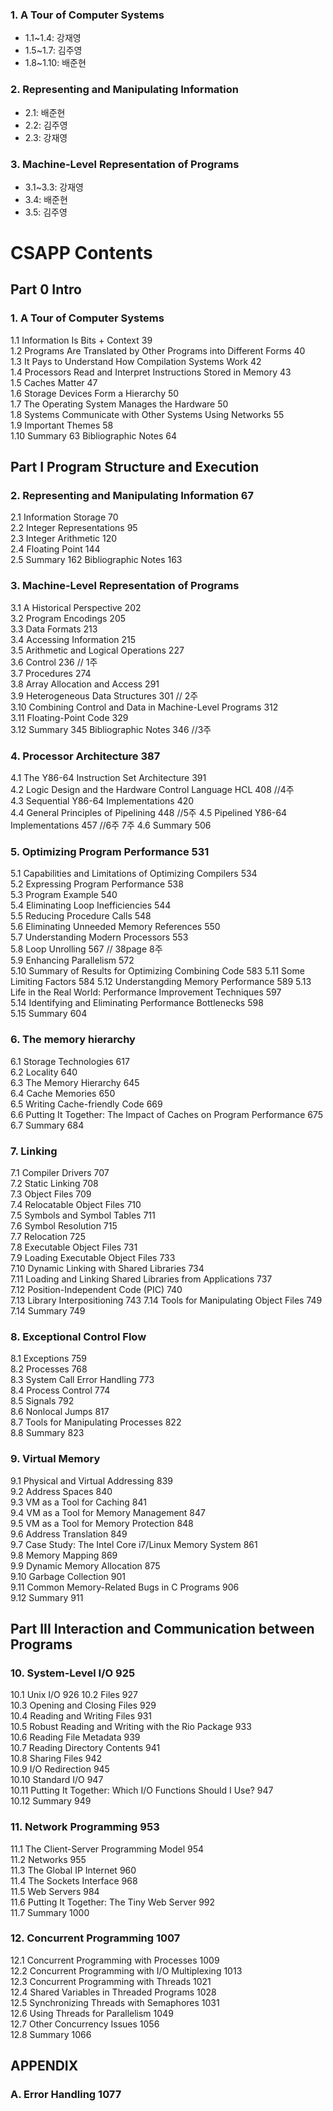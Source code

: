 ### 1. A Tour of Computer Systems
* 1.1\~1.4: 강재영
* 1.5\~1.7: 김주영
* 1.8\~1.10: 배준현
  
### 2. Representing and Manipulating Information
* 2.1: 배준현
* 2.2: 김주영
* 2.3: 강재영  
  
### 3. Machine-Level Representation of Programs  
* 3.1\~3.3: 강재영
* 3.4: 배준현
* 3.5: 김주영
  
  
# CSAPP Contents  
## Part 0 Intro  
### 1. A Tour of Computer Systems 
1.1 Information Is Bits + Context 39  
1.2 Programs Are Translated by Other Programs into Different Forms 40  
1.3 It Pays to Understand How Compilation Systems Work 42  
1.4 Processors Read and Interpret Instructions Stored in Memory 43  
1.5 Caches Matter 47  
1.6 Storage Devices Form a Hierarchy 50  
1.7 The Operating System Manages the Hardware 50  
1.8 Systems Communicate with Other Systems Using Networks 55  
1.9 Important Themes 58  
1.10 Summary 63 Bibliographic Notes 64  
  
  
## Part I Program Structure and Execution  
### 2. Representing and Manipulating Information 67  
2.1 Information Storage 70  
2.2 Integer Representations 95  
2.3 Integer Arithmetic 120  
2.4 Floating Point 144   
2.5 Summary 162 Bibliographic Notes 163  
  
  
### 3. Machine-Level Representation of Programs  
3.1 A Historical Perspective 202  
3.2 Program Encodings 205  
3.3 Data Formats 213  
3.4 Accessing Information 215  
3.5 Arithmetic and Logical Operations 227  
3.6 Control 236                                                 // 1주  
3.7 Procedures 274  
3.8 Array Allocation and Access 291  
3.9 Heterogeneous Data Structures 301                           // 2주   
3.10 Combining Control and Data in Machine-Level Programs 312  
3.11 Floating-Point Code 329  
3.12 Summary 345 Bibliographic Notes 346                        //3주  

### 4. Processor Architecture 387  
4.1 The Y86-64 Instruction Set Architecture 391  
4.2 Logic Design and the Hardware Control Language HCL 408      //4주  
4.3 Sequential Y86-64 Implementations 420  
4.4 General Principles of Pipelining 448                        //5주
4.5 Pipelined Y86-64 Implementations 457                        //6주 7주
4.6 Summary 506  
  
   
### 5. Optimizing Program Performance 531  
5.1 Capabilities and Limitations of Optimizing Compilers 534  
5.2 Expressing Program Performance 538  
5.3 Program Example 540  
5.4 Eliminating Loop Inefficiencies 544  
5.5 Reducing Procedure Calls 548  
5.6 Eliminating Unneeded Memory References 550  
5.7 Understanding Modern Processors 553               
5.8 Loop Unrolling 567                                          // 38page 8주  
5.9 Enhancing Parallelism 572    
5.10 Summary of Results for Optimizing Combining Code 583
5.11 Some Limiting Factors 584
5.12 Understangding Memory Performance 589
5.13 Life in the Real World: Performance Improvement Techniques 597   
5.14 Identifying and Eliminating Performance Bottlenecks 598  
5.15 Summary 604    
  
    
### 6. The memory hierarchy    
6.1 Storage Technologies 617  
6.2 Locality 640   
6.3 The Memory Hierarchy 645   
6.4 Cache Memories 650  
6.5 Writing Cache-friendly Code 669  
6.6 Putting It Together: The Impact of Caches on Program Performance 675  
6.7 Summary 684  
  
    
### 7. Linking   
7.1 Compiler Drivers 707  
7.2 Static Linking 708  
7.3 Object Files 709  
7.4 Relocatable Object Files 710  
7.5 Symbols and Symbol Tables 711  
7.6 Symbol Resolution 715  
7.7 Relocation 725  
7.8 Executable Object Files 731   
7.9 Loading Executable Object Files 733  
7.10 Dynamic Linking with Shared Libraries 734  
7.11 Loading and Linking Shared Libraries from Applications 737  
7.12 Position-Independent Code (PIC) 740  
7.13 Library Interpositioning 743
7.14 Tools for Manipulating Object Files 749  
7.14 Summary 749  
  
   
### 8. Exceptional Control Flow  
8.1 Exceptions 759  
8.2 Processes 768  
8.3 System Call Error Handling 773  
8.4 Process Control 774  
8.5 Signals 792  
8.6 Nonlocal Jumps 817  
8.7 Tools for Manipulating Processes 822  
8.8 Summary 823   
  
  
### 9. Virtual Memory    
9.1 Physical and Virtual Addressing 839  
9.2 Address Spaces 840  
9.3 VM as a Tool for Caching 841  
9.4 VM as a Tool for Memory Management 847  
9.5 VM as a Tool for Memory Protection 848  
9.6 Address Translation 849   
9.7 Case Study: The Intel Core i7/Linux Memory System 861  
9.8 Memory Mapping 869  
9.9 Dynamic Memory Allocation 875  
9.10 Garbage Collection 901  
9.11 Common Memory-Related Bugs in C Programs 906  
9.12 Summary 911  
  
    
## Part III Interaction and Communication between Programs  
### 10. System-Level I/O 925  
10.1 Unix I/O 926
10.2 Files 927  
10.3 Opening and Closing Files 929  
10.4 Reading and Writing Files 931  
10.5 Robust Reading and Writing with the Rio Package 933    
10.6 Reading File Metadata 939  
10.7 Reading Directory Contents 941  
10.8 Sharing Files 942   
10.9 I/O Redirection 945  
10.10 Standard I/O 947  
10.11 Putting It Together: Which I/O Functions Should I Use? 947   
10.12 Summary 949  
  
  
### 11. Network Programming 953    
11.1 The Client-Server Programming Model 954  
11.2 Networks 955  
11.3 The Global IP Internet 960  
11.4 The Sockets Interface 968  
11.5 Web Servers 984  
11.6 Putting It Together: The Tiny Web Server 992  
11.7 Summary 1000  
  
  
### 12. Concurrent Programming 1007  
12.1 Concurrent Programming with Processes 1009  
12.2 Concurrent Programming with I/O Multiplexing 1013  
12.3 Concurrent Programming with Threads 1021  
12.4 Shared Variables in Threaded Programs 1028  
12.5 Synchronizing Threads with Semaphores 1031  
12.6 Using Threads for Parallelism 1049  
12.7 Other Concurrency Issues 1056  
12.8 Summary 1066  
  
## APPENDIX
### A. Error Handling 1077

